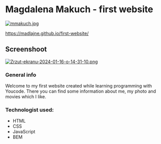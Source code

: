 # Magdalena Makuch - first website
[![mmakuch.jpg](https://i.postimg.cc/8kwLSm45/mmakuch.jpg)](https://postimg.cc/8sJ7dWqQ)

https://madlajne.github.io/first-website/

## Screenshoot
[![Zrzut-ekranu-2024-01-16-o-14-31-10.png](https://i.postimg.cc/pdTLKK80/Zrzut-ekranu-2024-01-16-o-14-31-10.png)](https://postimg.cc/yDMKHgL9)

### General info
Welcome to my first website created while learning programming with Youcode. There you can find some information about me, my photo and movies which I like.

### Technologist used:
- HTML
- CSS
- JavaScript
- BEM

